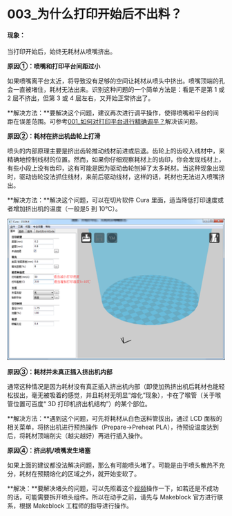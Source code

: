 # 003\_为什么打印开始后不出料？

#### **现象：**

当打印开始后，始终无耗材从喷嘴挤出。

**原因①：喷嘴和打印平台间距过小**

如果喷嘴离平台太近，将导致没有足够的空间让耗材从喷头中挤出。喷嘴顶端的孔会一直被堵住，耗材无法出来。识别这种问题的一个简单方法是：看是不是第 1 或 2 层不挤出，但第 3 或 4 层左右，又开始正常挤出了。

**解决方法：**要解决这个问题，建议再次进行调平操作，使得喷嘴和平台的间距在误差范围。可参考[001\_如何对打印平台进行精确调平？](001-ru-he-dui-da-yin-ping-tai-jin-hang-jing-que-tiao-ping.md)解决该问题。

**原因②：耗材在挤出机齿轮上打滑**

喷头的内部原理主要是挤出齿轮推动线材前进或后退。齿轮上的齿咬入线材中，来精确地控制线材的位置。然而，如果你仔细观察耗材上的齿印，你会发现线材上，有些小段上没有齿印，这有可能是因为驱动齿轮刨掉了太多耗材。当这种现象出现时，驱动齿轮没法抓住线材，来前后驱动线材，这样的话，耗材也无法进入喷嘴挤出。

**解决方法：**解决这个问题，可以在切片软件 Cura 里面，适当降低打印速度或者增加挤出机的温度（一般是5 到 10℃）。

![](../.gitbook/assets/0-18.png)

**原因③：耗材并未真正插入挤出机内部**

通常这种情况是因为耗材没有真正插入挤出机内部（即使加热挤出机后耗材也能轻松拔出，毫无被吸着的感觉，并且耗材无明显“熔化”现象），卡在了喉管（关于喉管位置可百度“ 3D 打印机挤出机结构”）的某个部位。

**解决方法：**遇到这个问题，可先将耗材从白色送料管拔出，通过 LCD 面板的相关菜单，将挤出机进行预热操作（Prepare-&gt;Preheat PLA），待预设温度达到后，将耗材顶端削尖（越尖越好）再进行插入操作。

**原因④：挤出机/喷嘴发生堵塞**

如果上面的建议都没法解决问题，那么有可能喷头堵了。可能是由于喷头散热不充分，耗材在预期熔化的区域之外，就开始变软了。

**解决：**要解决堵头的问题，可以先照着这个[视频](http://v.youku.com/v_show/id_XMTU4OTMwMDI2MA==.html?from=y1.7-2)操作一下，如若还是不成功的话，可能需要拆开喷头组件。所以在动手之前，请先与 Makeblock 官方进行联系，根据 Makeblock 工程师的指导进行操作。


